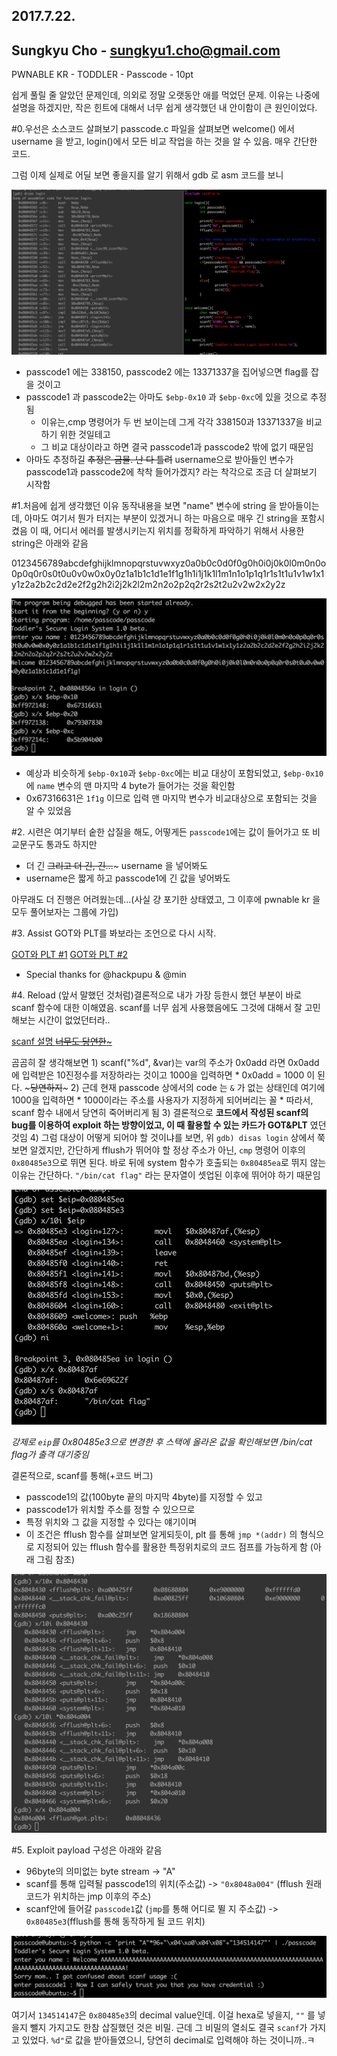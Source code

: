 ## 2017.7.22.
## Sungkyu Cho - sungkyu1.cho@gmail.com

PWNABLE KR - TODDLER - Passcode - 10pt

쉽게 풀릴 줄 알았던 문제인데, 의외로 정말 오랫동안 애를 먹었던 문제.
이유는 나중에 설명을 하겠지만, 작은 힌트에 대해서 너무 쉽게 생각했던 내 안이함이 큰 원인이었다.

#0.우선은 소스코드 살펴보기
  passcode.c 파일을 살펴보면 welcome() 에서 username 을 받고, login()에서 모든 비교 작업을 하는 것을 알 수 있음. 매우 간단한 코드.

  그럼 이제 실제로 어딜 보면 좋을지를 알기 위해서 gdb 로 asm 코드를 보니

  ![fig1](./_fig/1.png "Who are you")

  * passcode1 에는 338150, passcode2 에는 13371337을 집어넣으면 flag를 잡을 것이고
  * passcode1 과 passcode2는 아마도 ```$ebp-0x10``` 과 ```$ebp-0xc```에 있을 것으로 추정됨
    - 이유는,cmp 명령어가 두 번 보이는데 그게 각각 338150과 13371337을 비교하기 위한 것일테고
    - 그 비교 대상이라고 하면 결국 passcode1과 passcode2 밖에 없기 때문임
  * 아마도 추정하길 ~~추정은 금물. 난 다 틀려~~ username으로 받아들인 변수가 passcode1과 passcode2에 착착 들어가겠지? 라는 착각으로 조금 더 살펴보기 시작함

#1.처음에 쉽게 생각했던 이유
  동작내용을 보면 "name" 변수에 string 을 받아들이는데, 아마도 여기서 뭔가 터지는 부분이 있겠거니 하는 마음으로 매우 긴 string을 포함시켰음
  이 때, 어디서 에러를 발생시키는지 위치를 정확하게 파악하기 위해서 사용한 string은 아래와 같음

  0123456789abcdefghijklmnopqrstuvwxyz0a0b0c0d0f0g0h0i0j0k0l0m0n0o0p0q0r0s0t0u0v0w0x0y0z1a1b1c1d1e1f1g1h1i1j1k1l1m1n1o1p1q1r1s1t1u1v1w1x1y1z2a2b2c2d2e2f2g2h2i2j2k2l2m2n2o2p2q2r2s2t2u2v2w2x2y2z

  ![fig2](./_fig/2.png)

  * 예상과 비슷하게 ```$ebp-0x10```과 ```$ebp-0xc```에는 비교 대상이 포함되었고, ```$ebp-0x10```에 ```name``` 변수의 맨 마지막 4 byte가 들어가는 것을 확인함
  * 0x67316631은 ```1f1g``` 이므로 입력 맨 마지막 변수가 비교대상으로 포함되는 것을 알 수 있었음

#2. 시련은 여기부터
   숱한 삽질을 해도, 어떻게든 ```passcode1```에는 값이 들어가고 또 비교문구도 통과도 하지만
   * 더 긴 ~~그리고 더 긴, 긴...~~~ username 을 넣어봐도
   * username은 짧게 하고 passcode1에 긴 값을 넣어봐도

   아무래도 더 진행은 어려웠는데...(사실 걍 포기한 상태였고, 그 이후에 pwnable kr 을 모두 풀어보자는 그룹에 가입)

#3. Assist
   GOT와 PLT를 봐보라는 조언으로 다시 시작.

   [GOT와 PLT #1](https://bpsecblog.wordpress.com/2016/03/07/about_got_plt_1/)
   [GOT와 PLT #2](http://expointer.tistory.com/13)

   * Special thanks for @hackpupu & @min

#4. Reload
   (앞서 말했던 것처럼)결론적으로 내가 가장 등한시 했던 부분이 바로 scanf 함수에 대한 이해였음. scanf를 너무 쉽게 사용했음에도 그것에 대해서 잘 고민해보는 시간이 없었던터라..

   [scanf 설명 ~~너무도 당연한~~~](http://itguru.tistory.com/36)

   곰곰히 잘 생각해보면
     1) scanf("%d", &var)는 var의 주소가 0x0add 라면 0x0add에 입력받은 10진정수를 저장하라는 것이고 1000을 입력하면
      * 0x0add = 1000 이 된다. ~~~당연하지~~~
     2) 근데 현재 passcode 상에서의 code 는 ```&``` 가 없는 상태인데 여기에 1000을 입력하면
      * 1000이라는 주소를 사용자가 지정하게 되어버리는 꼴
      * 따라서, scanf 함수 내에서 당연히 죽어버리게 됨
     3) 결론적으로 **코드에서 작성된 scanf의 bug를 이용하여 exploit 하는 방향이었고, 이 때 활용할 수 있는 카드가 GOT&PLT** 였던 것임
     4) 그럼 대상이 어떻게 되어야 할 것이냐를 보면, 위 ```gdb) disas login``` 상에서 쭉 보면 알겠지만, 간단하게 fflush가 뛰어야 할 정상 주소가 아닌, ```cmp``` 명령어 이후의 ```0x80485e3```으로 뛰면 된다. 바로 뒤에 system 함수가 호출되는 ```0x80485ea```로 뛰지 않는 이유는 간단하다. ``` "/bin/cat flag" ``` 라는 문자열이 셋업된 이후에 뛰어야 하기 때문임

![fig3](./_fig/3.png)

_강제로 ```eip```를 0x80485e3으로 변경한 후 스택에 올라온 값을 확인해보면 /bin/cat flag가 출격 대기중임_

결론적으로, scanf를 통해(+코드 버그)
  + passcode1의 값(100byte 끝의 마지막 4byte)를 지정할 수 있고
  + passcode1가 위치할 주소를 정할 수 있으므로
  + 특정 위치와 그 값을 지정할 수 있다는 얘기이며
  + 이 조건은 fflush 함수를 살펴보면 알게되듯이, plt 를 통해 ```jmp *(addr)``` 의 형식으로 지정되어 있는 fflush 함수를 활용한 특정위치로의 코드 점프를 가능하게 함 (아래 그림 참조)

![fig4](./_fig/4.png)

#5. Exploit
 payload 구성은 아래와 같음
 + 96byte의 의미없는 byte stream -> "A"
 + scanf를 통해 입력될 passcode1의 위치(주소값) -> ```"0x8048a004"``` (fflush 원래 코드가 위치하는 jmp 이후의 주소)
 + scanf안에 들어갈 ```passcode1```값 (```jmp```를 통해 어디로 뛸 지 주소값) -> ```0x80485e3```(fflush를 통해 동작하게 될 코드 위치)

 ![fig5](./_fig/5.png)

 여기서 ```134514147```은 ```0x80485e3```의 decimal value인데. 이걸 hexa로 넣을지, ```""``` 를 넣을지 뺄지 가지고도 한참 삽질했던 것은 비밀. 근데 그 비밀의 열쇠도 결국 ```scanf```가 가지고 있었다. ```%d"```로 값을 받아들였으니, 당연히 decimal로 입력해야 하는 것이니까..ㅋ
